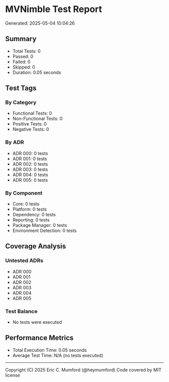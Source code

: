 # MVNimble Test Report

Generated: 2025-05-04 10:04:26

## Summary

* Total Tests: 0
* Passed: 0
* Failed: 0
* Skipped: 0
* Duration: 0.05 seconds

## Test Tags

### By Category

* Functional Tests: 0
* Non-Functional Tests: 0
* Positive Tests: 0
* Negative Tests: 0

### By ADR

* ADR 000: 0 tests
* ADR 001: 0 tests
* ADR 002: 0 tests
* ADR 003: 0 tests
* ADR 004: 0 tests
* ADR 005: 0 tests

### By Component

* Core: 0 tests
* Platform: 0 tests
* Dependency: 0 tests
* Reporting: 0 tests
* Package Manager: 0 tests
* Environment Detection: 0 tests

## Coverage Analysis

### Untested ADRs

* ADR 000
* ADR 001
* ADR 002
* ADR 003
* ADR 004
* ADR 005

### Test Balance

* No tests were executed

## Performance Metrics

* Total Execution Time: 0.05 seconds
* Average Test Time: N/A (no tests executed)



---
Copyright (C) 2025 Eric C. Mumford (@heymumford) Code covered by MIT license
